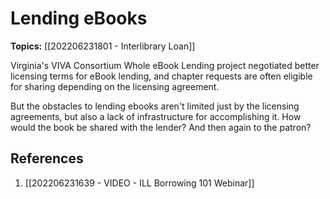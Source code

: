 # Lending eBooks

**Topics:** [[202206231801 - Interlibrary Loan]]

Virginia's VIVA Consortium Whole eBook Lending project negotiated better licensing terms for eBook lending, and chapter requests are often eligible for sharing depending on the licensing agreement.

But the obstacles to lending ebooks aren't limited just by the licensing agreements, but also a lack of infrastructure for accomplishing it. How would the book be shared with the lender? And then again to the patron?


## References
1. [[202206231639 - VIDEO - ILL Borrowing 101 Webinar]]